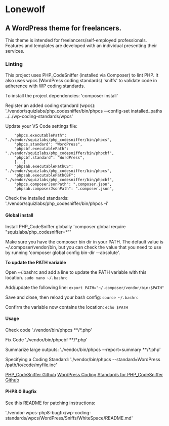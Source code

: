 # Lonewolf

## A WordPress theme for freelancers.

This theme is intended for freelancers/self-employed professionals. Features and templates are
developed with an individual presenting their services.


### Linting

This project uses PHP_CodeSniffer (installed via Composer) to lint PHP. It also uses wpcs (WordPress coding standards) 'sniffs' to validate code in adherence with WP coding standards.

To install the project dependencies:
'composer install'

Register an added coding standard (wpcs):
'./vendor/squizlabs/php_codesniffer/bin/phpcs --config-set installed_paths ../../wp-coding-standards/wpcs'

Update your VS Code settings file:
```
	"phpcs.executablePath": "./vendor/squizlabs/php_codesniffer/bin/phpcs",
	"phpcs.standard": "WordPress",
	"phpcbf.executablePath": "./vendor/squizlabs/php_codesniffer/bin/phpcbf",
	"phpcbf.standard": "WordPress",
	[...]
	"phpsab.executablePathCS": "./vendor/squizlabs/php_codesniffer/bin/phpcs",
	"phpsab.executablePathCBF": "./vendor/squizlabs/php_codesniffer/bin/phpcbf",
	"phpcs.composerJsonPath": ".composer.json",
	"phpsab.composerJsonPath": ".composer.json",
```

Check the installed standards:
'./vendor/squizlabs/php_codesniffer/bin/phpcs -i'

#### Global install

Install PHP_CodeSniffer globally
'composer global require "squizlabs/php_codesniffer=*"'

Make sure you have the composer bin dir in your PATH. The default value is ~/.composer/vendor/bin, but you can check the value that you need to use by running 'composer global config bin-dir --absolute'.

**To update the PATH variable**

Open ~/.bashrc and add a line to update the PATH variable with this location.
`sudo nano ~/.bashrc`

Add/update the following line:
`export PATH="~/.composer/vendor/bin:$PATH"`

Save and close, then reload your bash config:
`source ~/.bashrc`

Confirm the variable now contains the location:
`echo $PATH`

#### Usage

Check code
'./vendor/bin/phpcs **/*.php'

Fix Code
'./vendor/bin/phpcbf **/*.php'

Summarize large outputs:
'./vendor/bin/phpcs --report=summary **/*.php'

Specifying a Coding Standard:
'./vendor/bin/phpcs --standard=WordPress /path/to/code/myfile.inc'

[PHP_CodeSniffer Github](https://github.com/squizlabs/PHP_CodeSniffer#installation)
[WordPress Coding Standards for PHP_CodeSniffer Github](https://github.com/WordPress/WordPress-Coding-Standards#installation)

#### PHP8.0 Bugfix

See this README for patching instructions:

'./vendor-wpcs-php8-bugfix/wp-coding-standards/wpcs/WordPress/Sniffs/WhiteSpace/README.md'